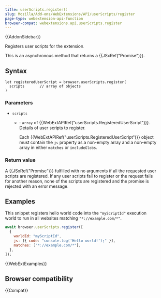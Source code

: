 ```yaml
---
title: userScripts.register()
slug: Mozilla/Add-ons/WebExtensions/API/userScripts/register
page-type: webextension-api-function
browser-compat: webextensions.api.userScripts.register
---
```


{{AddonSidebar}}

Registers user scripts for the extension.

This is an asynchronous method that returns a {{JSxRef("Promise")}}.

## Syntax

```js-nolint
let registeredUserScript = browser.userScripts.register(
  scripts       // array of objects
)
```

### Parameters

- `scripts`

  - : `array` of {{WebExtAPIRef("userScripts.RegisteredUserScript")}}. Details of user scripts to register.

    Each {{WebExtAPIRef("userScripts.RegisteredUserScript")}} object must contain the `js` property as a non-empty array and a non-empty array in either `matches` or `includeGlobs`.

### Return value

A {{JSxRef("Promise")}} fulfilled with no arguments if all the requested user scripts are registered. If any user scripts fail to register or the request fails for another reason, none of the scripts are registered and the promise is rejected with an error message.

## Examples

This snippet registers hello world code into the `"myScriptId"` execution world to run in all websites matching `"*://example.com/*"`.

```js
await browser.userScripts.register([
  {
    worldId: "myScriptId",
    js: [{ code: "console.log('Hello world!');" }],
    matches: ["*://example.com/*"],
  },
]);
```

{{WebExtExamples}}

## Browser compatibility

{{Compat}}
